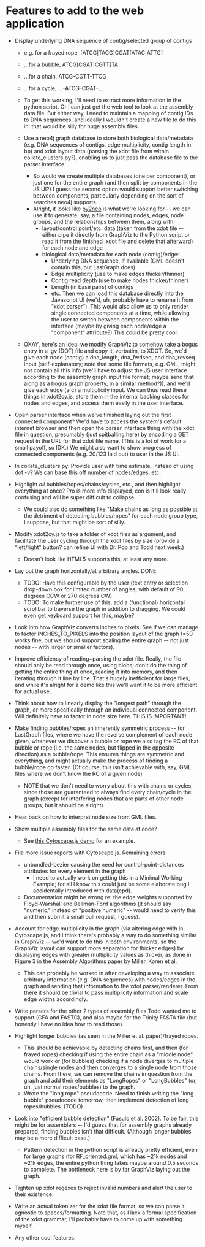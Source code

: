 # Features to add to the web application

* Display underlying DNA sequence of contig/selected group of contigs
    * e.g. for a frayed rope, [ATCG|TACG]CGAT[ATAC|ATTG]
    * ...for a bubble,      ATCG[CGAT|CGTT]TA
    * ...for a chain,       ATCG-CGTT-TTCG
    * ...for a cycle,       ...-ATCG-CGAT-...
	* To get this working, I'll need to extract more information in the
	python script. Or I can just get the web tool to look at the
	assembly data file. But either way, I need to maintain a mapping of
	contig IDs to DNA sequences, and ideally I wouldn't create a new
	file to do this in: that would be silly for huge assembly files.
    * Use a neo4j graph database to store both biological data/metadata
      (e.g. DNA sequences of contigs, edge multiplicity, contig length in
      bp) and xdot layout data (parsing the xdot file from within
      collate\_clusters.py?), enabling us to just pass the database file to
      the parser interface.
        * So would we create multiple databases (one per component), or just
        one for the entire graph (and then split by components in the JS
        UI?) I guess the second option would support better switching
        between components, particularly depending on the sort of searches
        neo4j supports.
        * Alright, it looks like [py2neo](http://py2neo.org/v3/) is what
        we're looking for -- we can use it to generate, say, a file
        containing nodes, edges, node groups, and the relationships between
        them, along with:
            * layout/control point/etc. data
            (taken from the xdot file -- either
            pipe it directly from GraphViz to the Python script or read it
            from the finished .xdot file and delete that afterward) for each
            node and edge
            * biological data/metadata for each node (contig)/edge:
                * Underlying DNA sequence, if available (GML doesn't
                contain this, but LastGraph does)
                * Edge multiplicity (use to make edges thicker/thinner)
                * Contig read depth (use to make nodes thicker/thinner)
                * Length (in base pairs) of contigs
                * etc.
        Then we can load this database directly into the Javascript UI
        (we'd, uh, probably have to rename it from "xdot parser").
        This would also allow us to only render single connected components
        at a time, while allowing the user to switch between components
        within the interface (maybe by giving each node/edge a "component"
        attribute?)
        This could be pretty cool.
	
	* OKAY, here's an idea:
	we modify GraphViz to somehow take a bogus
	entry in a .gv (DOT) file and copy it, verbatim, to XDOT. So, we'd
	give each node (contig) a dna_length, dna_fwdseq, and dna_revseq
	input (self-explanatory; note that some file formats, e.g. GML,
	might not contain all this info (we'll have to adjust the JS user
	interface according to the assembly graph input file format; maybe
	send that along as a bogus graph property, in a similar method?)),
	and we'd give each edge (arc) a multiplicity input. We can thus
	read these things in xdot2cy.js, store them in the internal backing
	classes for nodes and edges, and access them easily in the user
	interface.

* Open parser interface when we've finished laying out the first connected
component? We'd have to access the system's default internet browser and
then open the parser interface thing with the xdot file in question,
presumably (just spitballing here) by encoding a GET request in the URL
for that xdot file name. (This is a lot of work for a small payoff, so IDK.)
We might also want to show progress of connected components (e.g. 20/123
laid out) to user in the JS UI.

* In collate\_clusters.py:
  Provide user with time estimate, instead of using dot -v? We can base this
  off number of nodes/edges, etc.

* Highlight *all* bubbles/ropes/chains/cycles, etc., and then highlight
everything at once? Pro is more info displayed, con is it'll look really
confusing and will be super difficult to collapse.
	* We could also do something like "Make chains as long as possible
	at the detriment of detecting bubbles/ropes" for each node group
	type, I suppose, but that might be sort of silly.

* Modify xdot2cy.js to take a folder of xdot files as argument, and
facilitate the user cycling through the xdot files by size (provide a
"left/right" button? can refine UI with Dr. Pop and Todd next week.)
	* Doesn't look like HTML5 supports this, at least any more.

* Lay out the graph horizontally/at arbitrary angles. DONE.
	* TODO: Have this configurable by the user (text entry or selection
	 drop-down box for limited number of angles, with default of
	 90 degrees CCW or 270 degrees CW)
    * TODO: To make further use of this, add a (functional) horizontal
     scrollbar to traverse the graph in addition to dragging. We could even
     get keyboard support for this, maybe?

* Look into how GraphViz converts inches to pixels. See if we can manage to
factor INCHES\_TO\_PIXELS into the position layout of the graph (=50 works
fine, but we should support scaling the entire graph -- not just nodes --
with larger or smaller factors).

* Improve efficiency of reading+parsing the xdot file. Really, the file
should only be read through once, using blobs; don't do the thing of getting
the entire thing at once, reading it into memory, and then iterating through
it line by line. That's hugely inefficient for large files, and while it's
alright for a demo like this we'll want it to be more efficient for actual
use.

* Think about how to linearly display the "longest path" through the graph,
or more specifically through an individual connected component. Will
definitely have to factor in node size here. THIS IS IMPORTANT!

* Make finding bubbles/ropes an inherently symmetric process -- for LastGraph
files, where we have the reverse complement of each node given, whenever we
discover a bubble or rope we also tag the RC of that bubble or rope (i.e.
the same nodes, but flipped in the opposite direction) as a bubble/rope.
This ensures things are symmetric and everything, and might actually make
the process of finding a bubble/rope go faster. (Of course, this isn't
achievable with, say, GML files where we don't know the RC of a given node)
	* NOTE that we don't need to worry about this with chains or cycles,
	 since those are guaranteed to always find every chain/cycle in the
	 graph (except for interfering nodes that are parts of other node
      	 groups, but it should be alright)

* Hear back on how to interpret node size from GML files.

* Show multiple assembly files for the same data at once?
    * See [this Cytoscape.js demo](http://js.cytoscape.org/demos/310dca83ba6970812dd0/) for an example.

* File more issue reports with Cytoscape.js. Remaining errors:
    * unbundled-bezier causing the need for control-point-distances attributes for every element in the graph
        * I need to actually work on getting this in a Minimal Working Example; for all I know this could just be some elaborate bug I accidentally introduced with data(cpd).
    * Documentation might be wrong re: the edge weights supported by
      Floyd-Warshall and Bellman-Ford algorithms (it should say "numeric,"
      instead of "positive numeric" -- would need to verify this and then
      submit a small pull request, I guess).

* Account for edge multiplicity in the graph (via altering edge with in
Cytoscape.js, and I think there's probably a way to do something similar in
GraphViz -- we'd want to do this in both environments, so the GraphViz
layout can support more separation for thicker edges) by displaying edges
with greater multiplicity values as thicker, as done in Figure 3 in the
Assembly Algorithms paper by Miller, Koren et al.
	* This can probably be worked in after developing a way to associate
	 arbitrary information (e.g. DNA sequences) with nodes/edges in the
	 graph and sending that information to the xdot parser/renderer.
	 From there it should be trivial to pass multiplicity information
	 and scale edge widths accordingly.

* Write parsers for the other 2 types of assembly files Todd wanted me to
support (GFA and FASTG), and also maybe for the Trinity FASTA file
(but honestly I have no idea how to read those).

* Highlight longer bubbles (as seen in the Miller et al. paper)/frayed ropes.
	* This should be achievable by detecting chains first, and then (for
	 frayed ropes) checking if using the entire chain as a "middle node"
	 would work or (for bubbles) checking if a node diverges to multiple
	 chains/single nodes and then converges to a single node from those
	 chains.
	 From there, we can remove the chains in question from the graph
	 and add their elements as "LongRopes" or "LongBubbles"
	 (or, uh, just normal ropes/bubbles) to the graph.
    * Wrote the "long rope" pseudocode. Need to finish writing the "long
      bubble" pseudocode tomorrow, then implement detection of long
      ropes/bubbles. (TODO)

* Look into "efficient bubble detection" (Fasulo et al. 2002). To be fair,
this might be for assemblers -- I'd guess that for assembly graphs already
prepared, finding bubbles isn't that difficult. (Although longer bubbles
may be a more difficult case.)
	* Pattern detection in the python script is already pretty
	 efficient, even for large graphs (for RF_oriented.gml, which has
	 ~21k nodes and ~21k edges, the entire python thing takes maybe
	 around 0.5 seconds to complete. The bottleneck here is by far
	 GraphViz laying out the graph.

* Tighten up xdot regexes to reject invalid numbers and alert the user to
their existence.

* Write an actual tokenizer for the xdot file format, so we can parse it
agnostic to spaces/formatting. Note that, as I lack a formal specification
of the xdot grammar, I'll probably have to come up with something myself.

* Any other cool features.
